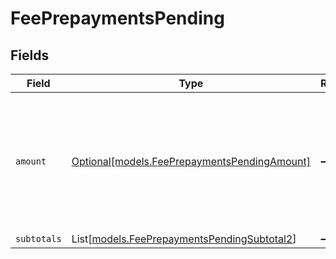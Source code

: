 # FeePrepaymentsPending


## Fields

| Field                                                                                             | Type                                                                                              | Required                                                                                          | Description                                                                                       |
| ------------------------------------------------------------------------------------------------- | ------------------------------------------------------------------------------------------------- | ------------------------------------------------------------------------------------------------- | ------------------------------------------------------------------------------------------------- |
| `amount`                                                                                          | [Optional[models.FeePrepaymentsPendingAmount]](../models/feeprepaymentspendingamount.md)          | :heavy_minus_sign:                                                                                | In v2 endpoints, monetary amounts are represented as objects with a `currency` and `value` field. |
| `subtotals`                                                                                       | List[[models.FeePrepaymentsPendingSubtotal2](../models/feeprepaymentspendingsubtotal2.md)]        | :heavy_minus_sign:                                                                                | N/A                                                                                               |